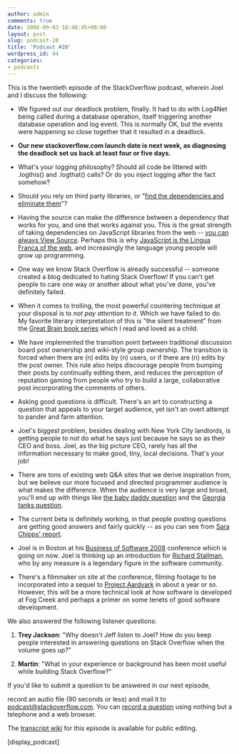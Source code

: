 ```yaml
---
author: admin
comments: true
date: 2008-09-03 18:48:45+00:00
layout: post
slug: podcast-20
title: 'Podcast #20'
wordpress_id: 94
categories:
- podcasts
---
```


This is the twentieth episode of the StackOverflow podcast, wherein Joel and I discuss the following:






  * We figured out our deadlock problem, finally. It had to do with Log4Net being called during a database operation, itself triggering another database operation and log event. This is normally OK, but the events were happening so close together that it resulted in a deadlock.


  * **Our new stackoverflow.com launch date is next week, as diagnosing the deadlock set us back at least four or five days.**


  * What's your logging philosophy? Should all code be littered with .logthis() and .logthat() calls? Or do you inject logging after the fact somehow?


  * Should you rely on third party libraries, or "[find the dependencies and eliminate them](http://www.joelonsoftware.com/articles/fog0000000007.html)"?


  * Having the source can make the difference between a dependency that works for you, and one that works against you. This is the great strength of taking dependencies on JavaScript libraries from the web -- [you can always View Source](http://www.codinghorror.com/blog/archives/000661.html). Perhaps this is why [JavaScript is the Lingua Franca of the web](http://www.codinghorror.com/blog/archives/000857.html), and increasingly the language young people will grow up programming.


  * One way we know Stack Overflow is already successful -- someone created a blog dedicated to hating Stack Overflow! If you can't get people to care one way or another about what you've done, you've definitely failed.


  * When it comes to trolling, the most powerful countering technique at your disposal is to _not pay attention to it_. Which we have failed to do. My favorite literary interpretation of this is "the silent treatment" from the [Great Brain book series](http://www.amazon.com/dp/0803725906/?tag=codinghorror-20) which I read and loved as a child.


  * We have implemented the transition point between traditional discussion board post ownership and wiki-style group ownership. The transition is forced when there are (n) edits by (n) users, or if there are (n) edits by the post owner. This rule also helps discourage people from bumping their posts by continually editing them, and reduces the perception of reputation gaming from people who try to build a large, collaborative post incorporating the comments of others.


  * Asking good questions is difficult. There's an art to constructing a question that appeals to your target audience, yet isn't an overt attempt to pander and farm attention.


  * Joel's biggest problem, besides dealing with New York City landlords, is getting people to _not_ do what he says just because he says so as their CEO and boss. Joel, as the big picture CEO, rarely has all the information necessary to make good, tiny, local decisions. That's your job!


  * There are tons of existing web Q&A sites that we derive inspiration from, but we believe our more focused and directed programmer audience is what makes the difference. When the audience is very large and broad, you'll end up with things like [the baby daddy question](http://askville.amazon.com/put-baby%27s-daddy-child-support/AnswerViewer.do?requestId=9116060) and the [Georgia tanks question](http://answers.yahoo.com/question/index?qid=20080823135822AAt923R).


  * The current beta is definitely working, in that people posting questions are getting good answers and fairly quickly -- as you can see from [Sara Chipps' report](http://girldeveloper.com/intar-social-commentary/stackoverflow-the-answer-to-quot-site-expertsexchange-quot/).


  * Joel is in Boston at his [Business of Software 2008](http://www.businessofsoftware.org/) conference which is going on now. Joel is thinking up an introduction for [Richard Stallman](http://en.wikipedia.org/wiki/Richard_Stallman), who by any measure is a legendary figure in the software community.


  * There's a filmmaker on site at the conference, filming footage to be incorporated into a sequel to [Project Aardvark](http://www.projectaardvark.com/) in about a year or so. However, this will be a more technical look at how software is developed at Fog Creek and perhaps a primer on some tenets of good software development.





We also answered the following listener questions:






  1. **Trey Jackson**: "Why doesn't Jeff listen to Joel? How do you keep people interested in answering questions on Stack Overflow when the volume goes up?"



  2. **Martin**: "What in your experience or background has been most useful while building Stack Overflow?"






If you'd like to submit a question to be answered in our next episode,  

record an audio file (90 seconds or less) and mail it to [podcast@stackoverflow.com](mailto:podcast@stackoverflow.com). You can [record a question](http://blog.stackoverflow.com/index.php/2008/05/recording-podcast-questions-using-your-telephone/) using nothing but a telephone and a web browser.





The [transcript wiki](https://stackoverflow.fogbugz.com/default.asp?pg=pgWiki&command=view&ixWikiPage=24222) for this episode is available for public editing.




[display_podcast]
